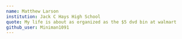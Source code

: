```yaml
---
name: Matthew Larson
institution: Jack C Hays High School
quote: My life is about as organized as the $5 dvd bin at walmart
github_user: Miniman1091
---
```

